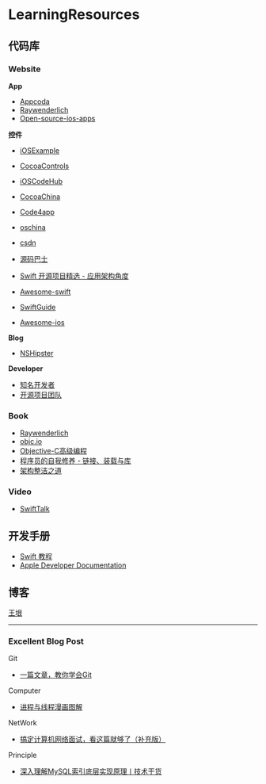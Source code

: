 # LearningResources

## 代码库

### Website
**App**
* [Appcoda](https://www.appcoda.com)
* [Raywenderlich](https://www.raywenderlich.com/library)
* [Open-source-ios-apps](https://github.com/dkhamsing/open-source-ios-apps)

**控件**
* [iOSExample](https://iosexample.com/)
* [CocoaControls](https://www.cocoacontrols.com)
* [iOSCodeHub](http://www.ioscodehub.com)
* [CocoaChina](http://code.cocoachina.com)
* [Code4app](http://www.code4app.com/category)
* [oschina](https://www.oschina.net/project/tags)
* [csdn](https://download.csdn.net/psearch/0/10/0/0/1/iOS)
* [源码巴士](http://www.appcode.cc/list-2-1.html)

* [Swift 开源项目精选 - 应用架构角度](https://xiaozhuanlan.com/topic/5796328014)
* [Awesome-swift](https://github.com/matteocrippa/awesome-swift)
* [SwiftGuide](https://github.com/ipader/SwiftGuide)
* [Awesome-ios](https://github.com/vsouza/awesome-ios)

**Blog**
* [NSHipster](https://nshipster.com/)

**Developer**
* [知名开发者](https://github.com/ipader/SwiftGuide/blob/master/2019/SwiftDevelopers.md)
* [开源项目团队](https://github.com/ipader/SwiftGuide/blob/master/2019/SwiftDevelopmentTeam.md)

### Book
* [Raywenderlich](https://store.raywenderlich.com/)
* [objc.io](https://www.objc.io/books/)
* [Objective-C高级编程](time://mall?url=https%253A%252F%252Fh5.youzan.com%252Fv2%252Fgoods%252F2ok8btknjr3e0%253Fstep%253D1)
* [程序员的自我修养 - 链接、装载与库](time://mall?url=https%253A%252F%252Fh5.youzan.com%252Fv2%252Fgoods%252F3f42f8o0371ug%253Fstep%253D1)
* [架构整洁之道](time://mall?url=https%253A%252F%252Fh5.youzan.com%252Fv2%252Fgoods%252F276fjn6r89uuw%253Fstep%253D1)

### Video
* [SwiftTalk](https://talk.objc.io)

## 开发手册
* [Swift 教程](https://swiftgg.gitbook.io/swift/swift-jiao-cheng)
* [Apple Developer Documentation](https://developer.apple.com/documentation/)


## 博客
[王垠](http://www.yinwang.org/)

---

### Excellent Blog Post

Git
* [一篇文章，教你学会Git](https://www.jianshu.com/p/072587b47515)

Computer
* [进程与线程漫画图解](https://www.sohu.com/a/404552424_781584)

NetWork
* [搞定计算机网络面试，看这篇就够了（补充版）](https://juejin.im/post/5b7be0b2e51d4538db34a51e)

Principle
* [深入理解MySQL索引底层实现原理丨技术干货](https://zhuanlan.zhihu.com/p/77383599)




